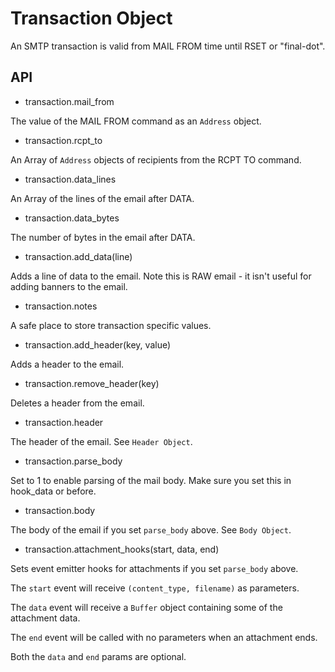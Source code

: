 Transaction Object
==================

An SMTP transaction is valid from MAIL FROM time until RSET or "final-dot".

API
---

* transaction.mail\_from

The value of the MAIL FROM command as an `Address` object.

* transaction.rcpt\_to

An Array of `Address` objects of recipients from the RCPT TO command.

* transaction.data\_lines

An Array of the lines of the email after DATA.

* transaction.data\_bytes

The number of bytes in the email after DATA.

* transaction.add_data(line)

Adds a line of data to the email. Note this is RAW email - it isn't useful
for adding banners to the email.

* transaction.notes

A safe place to store transaction specific values.

* transaction.add_header(key, value)

Adds a header to the email.

* transaction.remove_header(key)

Deletes a header from the email.

* transaction.header

The header of the email. See `Header Object`.

* transaction.parse_body

Set to 1 to enable parsing of the mail body. Make sure you set this in
hook_data or before.

* transaction.body

The body of the email if you set `parse_body` above. See `Body Object`.

* transaction.attachment_hooks(start, data, end)

Sets event emitter hooks for attachments if you set `parse_body` above.

The `start` event will receive `(content_type, filename)` as parameters.

The `data` event will receive a `Buffer` object containing some of the
attachment data.

The `end` event will be called with no parameters when an attachment ends.

Both the `data` and `end` params are optional.
